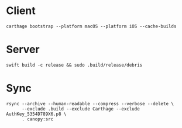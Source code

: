 # Client

    carthage bootstrap --platform macOS --platform iOS --cache-builds

# Server

    swift build -c release && sudo .build/release/debris

# Sync

    rsync --archive --human-readable --compress --verbose --delete \
          --exclude .build --exclude Carthage --exclude AuthKey_5354D789X6.p8 \
          . canopy:src
